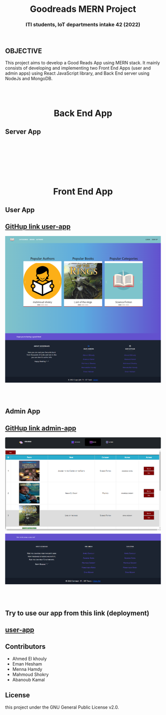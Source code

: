 
<h1 align="center">Goodreads MERN Project</h1>
<h3 align="center">ITI students, IoT departments intake 42 (2022)</h3>  
<br/>

## OBJECTIVE
  This project aims to develop a Good Reads App using MERN stack. It mainly consists of developing and implementing two Front End Apps 
  (user and admin apps) using React JavaScript library, and Back End server using NodeJs and MongoDB.  


<br/><br/>
<!-- #################################################### -->
<h1 align="center">Back End App</h1>
<h2>Server App<h2>
<br/>
 


  
<br/><br/>  
<!-- #################################################### -->
<h1 align="center">Front End App</h1>
  <h2>User App</h2>
  <h2><a href="https://github.com/AhmedElKhouly99/Good-Reads-Users">GitHup link user-app</a></h2>
  
  <p align="center">
    <img width="650" src="staticFiles/images/userhome.png" alt="user home photo">  
  </p>

  
  <br/><br/>
<!-- #################################################### --> 
  <h2>Admin App</h2>
  <h2><a href="https://github.com/mennahamdy33/good-reads-admin-app-frontend">GitHup link admin-app</a></h2>
  
  <p align="center">
  <img width="650" src="staticFiles/images/adminhome.png" alt="admin home photo">
  </p>
  
<br/><br/>  
## Try to use our app from this link (deployment)
<h2><a  href="https://goodreadsusers.herokuapp.com/">user-app</a></h2>
  
## Contributors
- Ahmed El khouly
- Eman Hesham
- Menna Hamdy
- Mahmoud Shokry
- Abanoub Kamal

  
## License
this project under the GNU General Public License v2.0.
